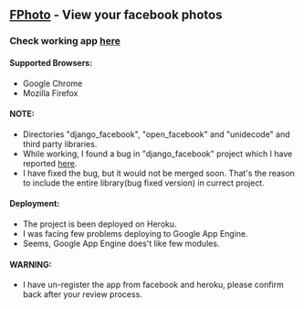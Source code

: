

## [FPhoto](http://fphoto.herokuapp.com/) - View your facebook photos

### Check working app [here](http://fphoto.herokuapp.com/)

#### Supported Browsers:
- Google Chrome
- Mozilla Firefox

#### NOTE:
- Directories "django_facebook", "open_facebook" and "unidecode" and third party libraries.
- While working, I found a bug in "django_facebook" project which I have reported [here](https://github.com/tschellenbach/Django-facebook/issues/440).
- I have fixed the bug, but it would not be merged soon. That's the reason to include the entire library(bug fixed version) in currect project.

#### Deployment:
- The project is been deployed on Heroku.
- I was facing few problems deploying to Google App Engine.
- Seems, Google App Engine does't like few modules.

#### WARNING:
- I have un-register the app from facebook and heroku, please confirm back after your review process.
